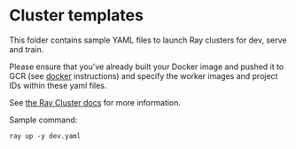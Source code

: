 # Cluster templates

This folder contains sample YAML files to launch Ray clusters for dev, serve and train.

Please ensure that you've already built your Docker image and pushed it to GCR (see [docker](../docker) instructions)
and specify the worker images and project IDs within these yaml files.

See [the Ray Cluster docs](https://docs.ray.io/en/latest/cluster/vms/references/ray-cluster-cli.html) for more information.


Sample command:
```
ray up -y dev.yaml
```

